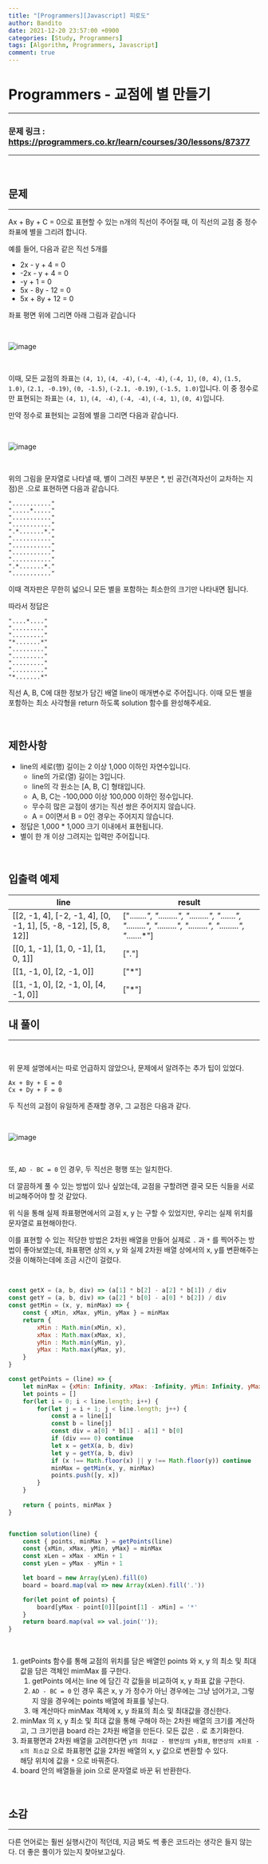 ```yaml
---
title: "[Programmers][Javascript] 피로도"
author: Bandito
date: 2021-12-20 23:57:00 +0900
categories: [Study, Programmers]
tags: [Algorithm, Programmers, Javascript]
comment: true
---
```

 
# Programmers - 교점에 별 만들기

***
### 문제 링크 : <https://programmers.co.kr/learn/courses/30/lessons/87377>

***

<br/>

## 문제
***

Ax + By + C = 0으로 표현할 수 있는 n개의 직선이 주어질 때, 이 직선의 교점 중 정수 좌표에 별을 그리려 합니다.

예를 들어, 다음과 같은 직선 5개를

+ 2x - y + 4 = 0
+ -2x - y + 4 = 0
+ -y + 1 = 0
+ 5x - 8y - 12 = 0
+ 5x + 8y + 12 = 0

좌표 평면 위에 그리면 아래 그림과 같습니다

<br>

![image](https://user-images.githubusercontent.com/49611158/146790819-880c07bf-3123-4479-beba-5f971a97d729.png)

<br>

이때, 모든 교점의 좌표는 `(4, 1)`, `(4, -4)`, `(-4, -4)`, `(-4, 1)`, `(0, 4)`, `(1.5, 1.0)`, `(2.1, -0.19)`, `(0, -1.5)`, `(-2.1, -0.19)`, `(-1.5, 1.0)`입니다. 이 중 정수로만 표현되는 좌표는 `(4, 1)`, `(4, -4)`, `(-4, -4)`, `(-4, 1)`, `(0, 4)`입니다.

만약 정수로 표현되는 교점에 별을 그리면 다음과 같습니다.

<br>

![image](https://user-images.githubusercontent.com/49611158/146791005-546aca16-58da-4fab-b081-e399904087cc.png)

<br>

위의 그림을 문자열로 나타낼 때, 별이 그려진 부분은 *, 빈 공간(격자선이 교차하는 지점)은 .으로 표현하면 다음과 같습니다.

```
"..........."  
".....*....."  
"..........."  
"..........."  
".*.......*."  
"..........."  
"..........."  
"..........."  
"..........."  
".*.......*."  
"..........." 
```

이때 격자판은 무한히 넓으니 모든 별을 포함하는 최소한의 크기만 나타내면 됩니다.

따라서 정답은

```
"....*...."  
"........."  
"........."  
"*.......*"  
"........."  
"........."  
"........."  
"........."  
"*.......*"  
```

직선 A, B, C에 대한 정보가 담긴 배열 line이 매개변수로 주어집니다. 이때 모든 별을 포함하는 최소 사각형을 return 하도록 solution 함수를 완성해주세요.

<br>

## 제한사항

+ line의 세로(행) 길이는 2 이상 1,000 이하인 자연수입니다.
    - line의 가로(열) 길이는 3입니다.
    - line의 각 원소는 [A, B, C] 형태입니다.
    - A, B, C는 -100,000 이상 100,000 이하인 정수입니다.
    - 무수히 많은 교점이 생기는 직선 쌍은 주어지지 않습니다.
    - A = 0이면서 B = 0인 경우는 주어지지 않습니다.
+ 정답은 1,000 * 1,000 크기 이내에서 표현됩니다.
+ 별이 한 개 이상 그려지는 입력만 주어집니다.

<br/>

## 입출력 예제

|line|result|
|----|----|
|[[2, -1, 4], [-2, -1, 4], [0, -1, 1], [5, -8, -12], [5, 8, 12]]|["....*....", ".........", ".........", "*.......*", ".........", ".........", ".........", ".........", "*.......*"]|
|[[0, 1, -1], [1, 0, -1], [1, 0, 1]]|["*.*"]|
|[[1, -1, 0], [2, -1, 0]]|["*"]|
|[[1, -1, 0], [2, -1, 0], [4, -1, 0]]|["*"]|


## 내 풀이
***

<br/>

위 문제 설명에서는 따로 언급하지 않았으나, 문제에서 알려주는 추가 팁이 있었다.     

`Ax + By + E = 0`    
`Cx + Dy + F = 0`    

두 직선의 교점이 유일하게 존재할 경우, 그 교점은 다음과 같다.

<br>

![image](https://user-images.githubusercontent.com/49611158/146792089-f831f2a8-bac3-43dc-838f-9e709ee691c2.png)

<br>

또, `AD - BC = 0` 인 경우, 두 직선은 평행 또는 일치한다.


더 깔끔하게 풀 수 있는 방법이 있나 싶었는데, 교점을 구할려면 결국 모든 식들을 서로 비교해주어야 할 것 같았다.    

위 식을 통해 실제 좌표평면에서의 교점 x, y 는 구할 수 있었지만, 우리는 실제 위치를 문자열로 표현해야한다.    

이를 표현할 수 있는 적당한 방법은 2차원 배열을 만들어 실제로 `.` 과 `*` 를 찍어주는 방법이 좋아보였는데, 좌표평면 상의 x, y 와 실제 2차원 배열 상에서의 x, y를 변환해주는 것을 이해하는데에 조금 시간이 걸렸다.


<br/>

```javascript
const getX = (a, b, div) => (a[1] * b[2] - a[2] * b[1]) / div
const getY = (a, b, div) => (a[2] * b[0] - a[0] * b[2]) / div
const getMin = (x, y, minMax) => {
    const { xMin, xMax, yMin, yMax } = minMax
    return {
        xMin : Math.min(xMin, x),
        xMax : Math.max(xMax, x),
        yMin : Math.min(yMin, y),
        yMax : Math.max(yMax, y),
    }
}

const getPoints = (line) => {
    let minMax = {xMin: Infinity, xMax: -Infinity, yMin: Infinity, yMax: -Infinity}
    let points = []
    for(let i = 0; i < line.length; i++) {
        for(let j = i + 1; j < line.length; j++) {
            const a = line[i]
            const b = line[j]
            const div = a[0] * b[1] - a[1] * b[0]
            if (div === 0) continue
            let x = getX(a, b, div)
            let y = getY(a, b, div)
            if (x !== Math.floor(x) || y !== Math.floor(y)) continue
            minMax = getMin(x, y, minMax)
            points.push([y, x])
        }
    }
    
    return { points, minMax }
}


function solution(line) {
    const { points, minMax } = getPoints(line)
    const {xMin, xMax, yMin, yMax} = minMax
    const xLen = xMax - xMin + 1
    const yLen = yMax - yMin + 1

    let board = new Array(yLen).fill(0)
    board = board.map(val => new Array(xLen).fill('.'))

    for(let point of points) {
        board[yMax - point[0]][point[1] - xMin] = '*'
    }
    return board.map(val => val.join(''));
}
```

<br/>

1. getPoints 함수를 통해 교점의 위치를 담은 배열인 points 와 x, y 의 최소 및 최대값을 담은 객체인 mimMax 를 구한다.
    1. getPoints 에서는 line 에 담긴 각 값들을 비교하여 x, y 좌표 값을 구한다.
    2. `AD - BC = 0` 인 경우 혹은 x, y 가 정수가 아닌 경우에는 그냥 넘어가고, 그렇지 않을 경우에는 points 배열에 좌표를 넣는다.
    3. 매 계산마다 minMax 객체에 x, y 좌표의 최소 및 최대값을 갱신한다.
2. minMax 의 x, y 최소 및 최대 값을 통해 구해야 하는 2차원 배열의 크기를 계산하고, 그 크기만큼 board 라는 2차원 배열을 만든다. 모든 값은 `.` 로 초기화한다.
3. 좌표평면과 2차원 배열을 고려한다면 `y의 최대값 - 평면상의 y좌표`, `평면상의 x좌표 - x의 최소값` 으로 좌표평면 값을 2차원 배열의 x, y 값으로 변환할 수 있다.    
해당 위치에 값을 `*` 으로 바꿔준다. 
4. board 안의 배열들을 join 으로 문자열로 바꾼 뒤 반환한다.

<br/>


## 소감
***

다른 언어로는 훨씬 실행시간이 적던데, 지금 봐도 썩 좋은 코드라는 생각은 들지 않는다. 더 좋은 풀이가 있는지 찾아보고싶다. 

